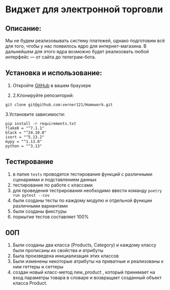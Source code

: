 # Виджет для электронной торговли
## Описание:
Мы не будем реализовывать систему платежей, однако подготовим всё для того, чтобы у нас появилось ядро для интернет-магазина. В дальнейшем для этого ядра возможно будет реализовать любой интерфейс — от сайта до телеграм-бота.
## Установка и использование:
1. Откройте [GitHub](https://github.com/) в вашем браузере

2. 2.Клонируйте репозиторий:
```
git clone git@github.com:verner121/Homework.git
```
3.Установите зависимости:
```
pip install -r requirements.txt
flake8 = "^7.1.1"
black = "^24.10.0"
isort = "^5.13.2"
mypy = "^1.13.0"
python = "^3.13"
```
## Тестирование
1. в папке `tests` проводятся тестирования функций с различными сценариями и подставлением данных
2. тестирование по работе с классами
3. для проведения тестрирования необходимо ввести команду `poetry run pytest --cov`
4. были созданы тесты по каждому модулю и отдельной функции различными вариантами
5. были созданы фикстуры
6. поркытие тестов составляет 100%

## 00П
1. Были созданы два класса (Products, Category) и каждому классу были прописаны их свойства и атрибуты
2. Была произведена инициализация этих классов 
3. Были изменены некоторые атрибуты на приватные и реализованы к ним геттеры и сеттеры
4. создан новый класс-метод 
new_product
, который принимает на вход параметры товара в словаре и возвращает созданный объект класса 
Product.
